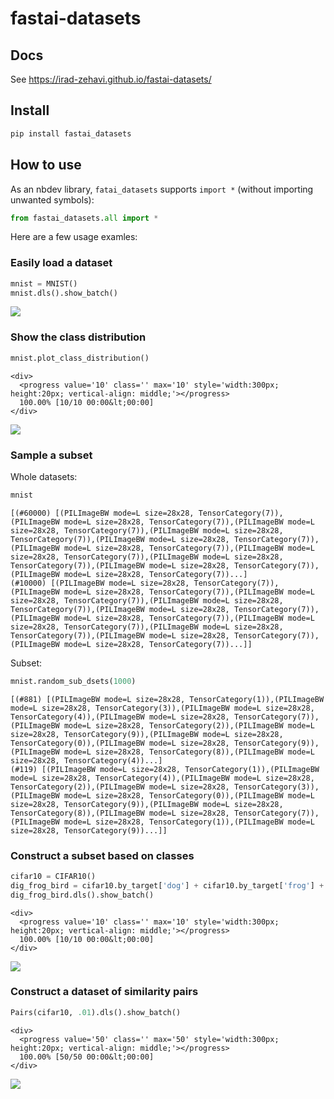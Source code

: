 fastai-datasets
================

<!-- WARNING: THIS FILE WAS AUTOGENERATED! DO NOT EDIT! -->

## Docs

See https://irad-zehavi.github.io/fastai-datasets/

## Install

``` sh
pip install fastai_datasets
```

## How to use

As an nbdev library, `fatai_datasets` supports `import *` (without
importing unwanted symbols):

``` python
from fastai_datasets.all import *
```

Here are a few usage examles:

### Easily load a dataset

``` python
mnist = MNIST()
mnist.dls().show_batch()
```

![](index_files/figure-commonmark/cell-3-output-1.png)

### Show the class distribution

``` python
mnist.plot_class_distribution()
```

    <div>
      <progress value='10' class='' max='10' style='width:300px; height:20px; vertical-align: middle;'></progress>
      100.00% [10/10 00:00&lt;00:00]
    </div>
    

![](index_files/figure-commonmark/cell-4-output-2.png)

### Sample a subset

Whole datasets:

``` python
mnist
```

    [(#60000) [(PILImageBW mode=L size=28x28, TensorCategory(7)),(PILImageBW mode=L size=28x28, TensorCategory(7)),(PILImageBW mode=L size=28x28, TensorCategory(7)),(PILImageBW mode=L size=28x28, TensorCategory(7)),(PILImageBW mode=L size=28x28, TensorCategory(7)),(PILImageBW mode=L size=28x28, TensorCategory(7)),(PILImageBW mode=L size=28x28, TensorCategory(7)),(PILImageBW mode=L size=28x28, TensorCategory(7)),(PILImageBW mode=L size=28x28, TensorCategory(7)),(PILImageBW mode=L size=28x28, TensorCategory(7))...]
    (#10000) [(PILImageBW mode=L size=28x28, TensorCategory(7)),(PILImageBW mode=L size=28x28, TensorCategory(7)),(PILImageBW mode=L size=28x28, TensorCategory(7)),(PILImageBW mode=L size=28x28, TensorCategory(7)),(PILImageBW mode=L size=28x28, TensorCategory(7)),(PILImageBW mode=L size=28x28, TensorCategory(7)),(PILImageBW mode=L size=28x28, TensorCategory(7)),(PILImageBW mode=L size=28x28, TensorCategory(7)),(PILImageBW mode=L size=28x28, TensorCategory(7)),(PILImageBW mode=L size=28x28, TensorCategory(7))...]]

Subset:

``` python
mnist.random_sub_dsets(1000)
```

    [(#881) [(PILImageBW mode=L size=28x28, TensorCategory(1)),(PILImageBW mode=L size=28x28, TensorCategory(3)),(PILImageBW mode=L size=28x28, TensorCategory(4)),(PILImageBW mode=L size=28x28, TensorCategory(7)),(PILImageBW mode=L size=28x28, TensorCategory(2)),(PILImageBW mode=L size=28x28, TensorCategory(9)),(PILImageBW mode=L size=28x28, TensorCategory(0)),(PILImageBW mode=L size=28x28, TensorCategory(9)),(PILImageBW mode=L size=28x28, TensorCategory(8)),(PILImageBW mode=L size=28x28, TensorCategory(4))...]
    (#119) [(PILImageBW mode=L size=28x28, TensorCategory(1)),(PILImageBW mode=L size=28x28, TensorCategory(4)),(PILImageBW mode=L size=28x28, TensorCategory(2)),(PILImageBW mode=L size=28x28, TensorCategory(3)),(PILImageBW mode=L size=28x28, TensorCategory(0)),(PILImageBW mode=L size=28x28, TensorCategory(9)),(PILImageBW mode=L size=28x28, TensorCategory(8)),(PILImageBW mode=L size=28x28, TensorCategory(7)),(PILImageBW mode=L size=28x28, TensorCategory(1)),(PILImageBW mode=L size=28x28, TensorCategory(9))...]]

### Construct a subset based on classes

``` python
cifar10 = CIFAR10()
dig_frog_bird = cifar10.by_target['dog'] + cifar10.by_target['frog'] + cifar10.by_target['bird']
dig_frog_bird.dls().show_batch()
```

    <div>
      <progress value='10' class='' max='10' style='width:300px; height:20px; vertical-align: middle;'></progress>
      100.00% [10/10 00:00&lt;00:00]
    </div>
    

![](index_files/figure-commonmark/cell-7-output-2.png)

### Construct a dataset of similarity pairs

``` python
Pairs(cifar10, .01).dls().show_batch()
```

    <div>
      <progress value='50' class='' max='50' style='width:300px; height:20px; vertical-align: middle;'></progress>
      100.00% [50/50 00:00&lt;00:00]
    </div>
    

![](index_files/figure-commonmark/cell-8-output-2.png)
